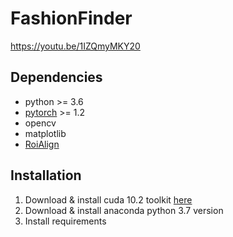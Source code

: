 # FashionFinder
https://youtu.be/1IZQmyMKY20

## Dependencies
-   python >= 3.6 
-   [pytorch](https://pytorch.org/) >= 1.2
-   opencv
-   matplotlib
-   [RoiAlign](https://github.com/longcw/RoIAlign.pytorch)
## Installation
1. Download & install cuda 10.2 toolkit [here](https://developer.nvidia.com/cuda-10.2-download-archive?target_os=Linux&target_arch=x86_64&target_distro=Ubuntu&target_version=1804&target_type=debnetwork)
2. Download & install anaconda python 3.7 version 
3. Install requirements
